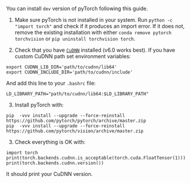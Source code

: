 You can install `dev` version of pyTorch following this guide.

1) Make sure pyTorch is not installed in your system. Run `python -c "import torch"` and check if it produces an import error. If it does not, remove the existing installation with either `conda remove pytorch torchvision` or `pip uninstall torchvision torch`.

2) Check that you have [`CuDNN`](https://developer.nvidia.com/cudnn) installed (v6.0 works best). If you have custom CuDNN path set environment variables:
```
export CUDNN_LIB_DIR='path/to/cudnn/lib64'
export CUDNN_INCLUDE_DIR='path/to/cudnn/include'
```
And add this line to your `.bashrc` file:
```
LD_LIBRARY_PATH="path/to/cudnn/lib64:$LD_LIBRARY_PATH"
```
3) Install pyTorch with:
```
pip  -vvv install --upgrade --force-reinstall https://github.com/pytorch/pytorch/archive/master.zip
pip  -vvv install --upgrade --force-reinstall https://github.com/pytorch/vision/archive/master.zip
```

3) Check everything is OK with:

```
import torch
print(torch.backends.cudnn.is_acceptable(torch.cuda.FloatTensor(1)))
print(torch.backends.cudnn.version())
```
It should print your CuDNN version.
